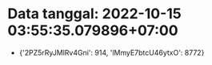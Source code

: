 # Data tanggal: 2022-10-15 03:55:35.079896+07:00

* {'2PZ5rRyJMlRv4Gni': 914, 'lMmyE7btcU46ytxO': 8772}
